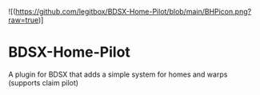 ![(https://github.com/legitbox/BDSX-Home-Pilot/blob/main/BHPicon.png?raw=true)]
# BDSX-Home-Pilot
A plugin for BDSX that adds a simple system for homes and warps (supports claim pilot)
